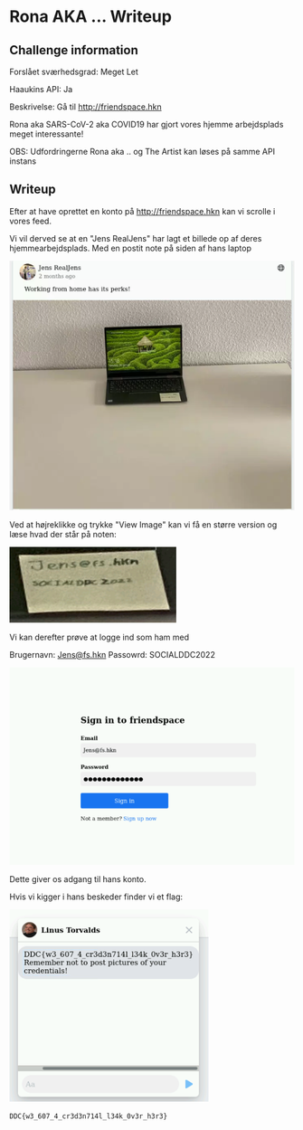 # Rona AKA ... Writeup

## Challenge information

Forslået sværhedsgrad: Meget Let

Haaukins API: Ja

Beskrivelse:
Gå til http://friendspace.hkn

Rona aka SARS-CoV-2 aka COVID19 har gjort vores hjemme arbejdsplads meget interessante!

OBS: Udfordringerne Rona aka .. og The Artist kan løses på samme API instans

## Writeup

Efter at have oprettet en konto på http://friendspace.hkn kan vi scrolle i vores feed.

Vi vil derved se at en "Jens RealJens" har lagt et billede op af deres hjemmearbejdsplads. Med en postit note på siden af hans laptop

![leak](leak.png)

Ved at højreklikke og trykke "View Image" kan vi få en større version og læse hvad der står på noten:

![postit](note.png)

Vi kan derefter prøve at logge ind som ham med

Brugernavn: Jens@fs.hkn
Passowrd: SOCIALDDC2022

![login](login.png)

Dette giver os adgang til hans konto. 

Hvis vi kigger i hans beskeder finder vi et flag:

![flag](flag.png)

```
DDC{w3_607_4_cr3d3n714l_l34k_0v3r_h3r3}
```
